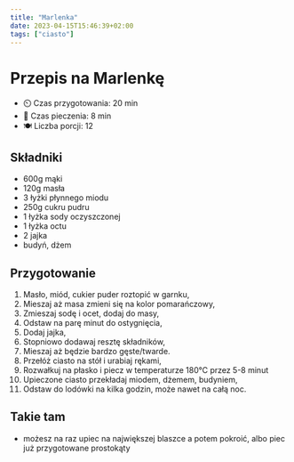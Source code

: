 ```yaml
---
title: "Marlenka"
date: 2023-04-15T15:46:39+02:00
tags: ["ciasto"]
---
```


# Przepis na Marlenkę

- ⏲️  Czas przygotowania: 20 min
- 🍳 Czas pieczenia: 8 min
- 🍽️ Liczba porcji: 12

## Składniki

- 600g mąki
- 120g masła
- 3 łyżki płynnego miodu
- 250g cukru pudru
- 1 łyżka sody oczyszczonej
- 1 łyżka octu
- 2 jajka
- budyń, dżem

## Przygotowanie

1. Masło, miód, cukier puder roztopić w garnku,
1. Mieszaj aż masa zmieni się na kolor pomarańczowy,
1. Zmieszaj sodę i ocet, dodaj do masy,
1. Odstaw na parę minut do ostygnięcia,
1. Dodaj jajka,
1. Stopniowo dodawaj resztę składników,
1. Mieszaj aż będzie bardzo gęste/twarde.
1. Przełóż ciasto na stół i urabiaj rękami,
1. Rozwałkuj na płasko i piecz w temperaturze 180°C przez 5-8 minut
1. Upieczone ciasto przekładaj miodem, dżemem, budyniem,
1. Odstaw do lodówki na kilka godzin, może nawet na całą noc.

## Takie tam

- możesz na raz upiec na największej blaszce a potem pokroić, albo piec już przygotowane prostokąty

